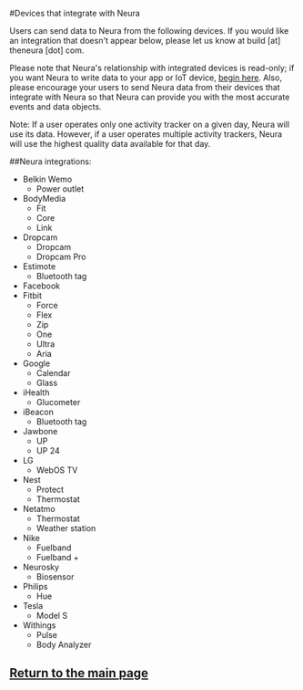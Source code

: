 #Devices that integrate with Neura

Users can send data to Neura from the following devices.  If you would like an integration that doesn't appear below, please let us know at build [at] theneura [dot] com.

Please note that Neura's relationship with integrated devices is read-only; if you want Neura to write data to your app or IoT device, [begin here](https://github.com/NeuraLabs/Neura_documentation/blob/master/text/basics.md).
Also, please encourage your users to send Neura data from their devices that integrate with Neura so that Neura can provide you with the most accurate events and data objects.

Note: If a user operates only one activity tracker on a given day, Neura will use its data.  However, if a user operates multiple activity trackers, Neura will use the highest quality data available for that day.

##Neura integrations:

 - Belkin Wemo
	 - Power outlet
 - BodyMedia
 	- Fit 
 	- Core 
 	- Link
 - Dropcam
 	- Dropcam
 	- Dropcam Pro
 - Estimote
	 - Bluetooth tag
 - Facebook
 - Fitbit  
	- Force
	- Flex
	- Zip  
	- One  
	- Ultra  
	- Aria  
 - Google  
	- Calendar  
  	- Glass
 - iHealth
	 - Glucometer
 - iBeacon
 	- Bluetooth tag
 - Jawbone  
 	- UP
 	- UP 24
 - LG
	 - WebOS TV
 - Nest
 	- Protect
 	- Thermostat  
 - Netatmo
   - Thermostat
   - Weather station
 - Nike  
	- Fuelband
	- Fuelband +
 - Neurosky
   - Biosensor
 - Philips 
	 - Hue 	
 - Tesla
	 - Model S
 - Withings
 	- Pulse  
 	- Body Analyzer

  

## [Return to the main page](https://github.com/NeuraLabs/Neura_documentation)



 
 
